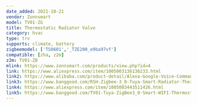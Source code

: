 ```yaml
---
date_added: 2021-10-21
vendor: Zonnsmart
model: TV01-ZG
title: Thermostatic Radiator Valve
category: hvac
type: trv
supports: climate, battery
zigbeemodel: ['TS0601','_TZE200_e9ba97vf']
compatible: [zha, z2m]
z2m: TV01-ZB
mlink: https://www.zonnsmart.com/products/view.php?id=4
link: https://www.aliexpress.com/item/1005003136136233.html
link2: https://www.alibaba.com/product-detail/Alexa-Google-Voice-Command-strong-Tuya_1600284763854.html
link3: https://www.banggood.com/RSH-Zigbee-3_0-Tuya-Smart-Radiator-Thermostat-Smart-Speaker-Voice-Control-Thermostat-p-1830575.html
link4: https://www.aliexpress.com/item/1005003443511426.html
link5: https://www.banggood.com/TV01-Tuya-ZigBee3_0-Smart-WIFI-Thermostatic-Radiator-Valve-Actuator-TRV-Programmable-Temperature-Controller-Alexa-Tuya-Google-Assistant-p-1918444.html
---
```


